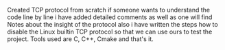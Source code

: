 Created TCP protocol from scratch if someone wants to understand the code line by line i have added detailed comments as well as one will find Notes about the insight of the protocol also i have written the steps how to disable the Linux builtin 
TCP protocol so that we can use ours to test the project.
Tools used are C, C++, Cmake and that's it.
